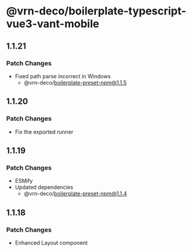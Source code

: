 # @vrn-deco/boilerplate-typescript-vue3-vant-mobile

## 1.1.21

### Patch Changes

- Fixed path parse incorrect in Windows
  - @vrn-deco/boilerplate-preset-npm@1.1.5

## 1.1.20

### Patch Changes

- Fix the exported runner

## 1.1.19

### Patch Changes

- ESMify
- Updated dependencies
  - @vrn-deco/boilerplate-preset-npm@1.1.4

## 1.1.18

### Patch Changes

- Enhanced Layout component
